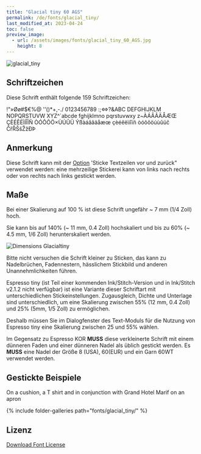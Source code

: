 ```yaml
---
title: "Glacial tiny 60 AGS"
permalink: /de/fonts/glacial_tiny/
last_modified_at: 2023-04-24
toc: false
preview_image:
  - url: /assets/images/fonts/glacial_tiny_60_AGS.jpg
    height: 8
---
```

![glacial_tiny](/assets/images/fonts/glacial_tiny_60_AGS.jpg)

## Schriftzeichen

Diese Schrift enthält folgende 159 Schriftzeichen:
	
!"»Øø#$€%@
'’()*+,-./
0123456789
:;<=>?&ABC
DEFGHIJKLM
NOPQRSTUVW
XYZ^`abcde
fghijklmno
pqrstuvwxy
z~ÀÁÂÃÄÅÆŒ
ÇÈÉÊËÌÍÎÏÑ
ÒÓÔÕÖ×ÙÚÛÜ
Ýßàáâãäåæœ
çèéêëìíîïñ
òóôõöúùûüč
ČřŘŠšŽžÐÞ

## Anmerkung

Diese Schrift kann mit der [Option](https://inkstitch.org/de/docs/lettering/#optionen) 'Sticke Textzeilen vor und zurück" verwendet werden: eine mehrzeilige Stickerei kann von links nach rechts oder von rechts nach links gestickt werden.

## Maße

Bei einer Skalierung auf 100 % ist diese Schrift ungefähr ~ 7 mm (1/4 Zoll) hoch.

Sie kann bis auf 140% (~ 11 mm, 0.4 Zoll) hochskaliert und bis zu 60% (~ 4.5 mm, 1/6  Zoll) herunterskaliert werden.

![Dimensions Glacialtiny](/assets/images/fonts/Sizing/glacialsizing.jpg)

Bitte nicht versuchen die Schrift kleiner zu Sticken, das kann zu Nadelbrüchen, Fadennestern, hässlichem Stickbild und anderen Unannehmlichkeiten führen. 

Espresso tiny (ist Teil einer kommenden Ink/Stitch-Version und in Ink/Stitch v2.1.2 nicht verfügbar) ist eine Variante dieser Schriftart mit unterschiedlichen Stickeinstellungen. Zugausgleich, Dichte und Unterlage sind unterschiedlich, um eine Skalierung zwischen 55% (12 mm, 0.4 Zoll) und 25% (5mm, 1/5 Zoll) zu ermöglichen.

Deshalb müssen Sie im Dialogfenster des Text-Moduls für die Nutzung von Espresso tiny eine Skalierung zwischen 25 und 55% wählen.

Im Gegensatz zu Espresso KOR **MUSS** diese verkleinerte Schrift mit einem dünneren Faden und einer dünneren Nadel als üblich gestickt werden. Es **MUSS** eine Nadel der Größe 8 (USA), 60(EUR) und ein Garn 60WT verwendet werden.

## Gestickte Beispiele

On a cushion, a T shirt and  in conjunction with Grand Hotel Marif on an apron 

{% include folder-galleries path="fonts/glacial_tiny/" %}

## Lizenz

[Download Font License](https://github.com/inkstitch/inkstitch/tree/main/fonts/glacial_tiny/LICENSE)
